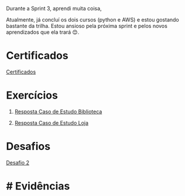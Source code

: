 

Durante a Sprint 3, aprendi muita coisa, 


Atualmente, já concluí os dois cursos (python e AWS) e estou gostando bastante da trilha. 
Estou ansioso pela próxima sprint e pelos novos aprendizados que ela trará 😊.

# Certificados

 [ Certificados](../Sprint_3/certificados/Aspectos%20econômicos%20da%20nuvem.png)

# Exercícios

1. [Resposta Caso de Estudo Biblioteca](../Sprint_3/exercicios/Seção_3/)

2. [Resposta Caso de Estudo Loja](../Sprint_3/exercicios/Seção_4/)


# Desafios

[Desafio 2](../Sprint_3/Desafio/README.MD)


# # Evidências

